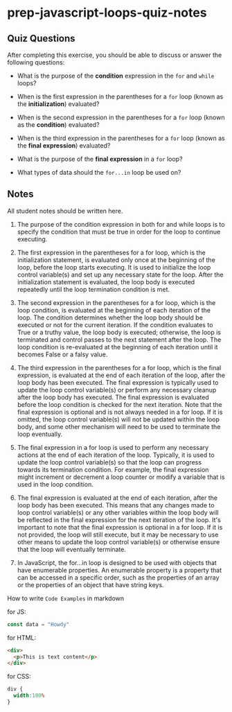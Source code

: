 # prep-javascript-loops-quiz-notes



## Quiz Questions

After completing this exercise, you should be able to discuss or answer the following questions:

- What is the purpose of the **condition** expression in the `for` and `while` loops?

- When is the first expression in the parentheses for a `for` loop (known as the **initialization**) evaluated?

- When is the second expression in the parentheses for a `for` loop (known as the **condition**) evaluated?

- When is the third expression in the parentheses for a `for` loop (known as the **final expression**) evaluated?

- What is the purpose of the **final expression** in a `for` loop?

- What types of data should the `for...in` loop be used on?



## Notes

All student notes should be written here.

1. The purpose of the condition expression in both for and while loops is to specify the condition that must be true in order for the loop to continue executing.

2. The first expression in the parentheses for a for loop, which is the initialization statement, is evaluated only once at the beginning of the loop, before the loop starts executing. It is used to initialize the loop control variable(s) and set up any necessary state for the loop. After the initialization statement is evaluated, the loop body is executed repeatedly until the loop termination condition is met.

3. The second expression in the parentheses for a for loop, which is the loop condition, is evaluated at the beginning of each iteration of the loop. The condition determines whether the loop body should be executed or not for the current iteration. If the condition evaluates to True or a truthy value, the loop body is executed; otherwise, the loop is terminated and control passes to the next statement after the loop. The loop condition is re-evaluated at the beginning of each iteration until it becomes False or a falsy value.

4. The third expression in the parentheses for a for loop, which is the final expression, is evaluated at the end of each iteration of the loop, after the loop body has been executed. The final expression is typically used to update the loop control variable(s) or perform any necessary cleanup after the loop body has executed. The final expression is evaluated before the loop condition is checked for the next iteration. Note that the final expression is optional and is not always needed in a for loop. If it is omitted, the loop control variable(s) will not be updated within the loop body, and some other mechanism will need to be used to terminate the loop eventually.

5. The final expression in a for loop is used to perform any necessary actions at the end of each iteration of the loop. Typically, it is used to update the loop control variable(s) so that the loop can progress towards its termination condition. For example, the final expression might increment or decrement a loop counter or modify a variable that is used in the loop condition.

6. The final expression is evaluated at the end of each iteration, after the loop body has been executed. This means that any changes made to loop control variable(s) or any other variables within the loop body will be reflected in the final expression for the next iteration of the loop. It's important to note that the final expression is optional in a for loop. If it is not provided, the loop will still execute, but it may be necessary to use other means to update the loop control variable(s) or otherwise ensure that the loop will eventually terminate.

7. In JavaScript, the for...in loop is designed to be used with objects that have enumerable properties. An enumerable property is a property that can be accessed in a specific order, such as the properties of an array or the properties of an object that have string keys.

How to write `Code Examples` in markdown

for JS:
```javascript
const data = "Howdy"
```

for HTML:
```html
<div>
  <p>This is text content</p>
</div>
```

for CSS:
```css
div {
  width:100%
}
```
